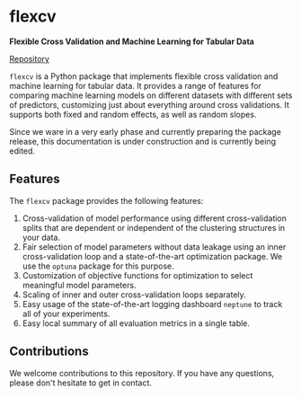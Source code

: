 # flexcv

__Flexible Cross Validation and Machine Learning for Tabular Data__

[Repository](https://github.com/radlfabs/flexcv)

`flexcv` is a Python package that implements flexible cross validation and machine learning for tabular data. It provides a range of features for comparing machine learning models on different datasets with different sets of predictors, customizing just about everything around cross validations. It supports both fixed and random effects, as well as random slopes.

Since we ware in a very early phase and currently preparing the package release, this documentation is under construction and is currently being edited.

## Features

The `flexcv` package provides the following features:

1. Cross-validation of model performance using different cross-validation splits that are dependent or independent of the clustering structures in your data.
2. Fair selection of model parameters without data leakage using an inner cross-validation loop and a state-of-the-art optimization package. We use the `optuna` package for this purpose.
3. Customization of objective functions for optimization to select meaningful model parameters.
4. Scaling of inner and outer cross-validation loops separately.
5. Easy usage of the state-of-the-art logging dashboard `neptune` to track all of your experiments.
6. Easy local summary of all evaluation metrics in a single table.

## Contributions

We welcome contributions to this repository. If you have any questions, please don't hesitate to get in contact.
